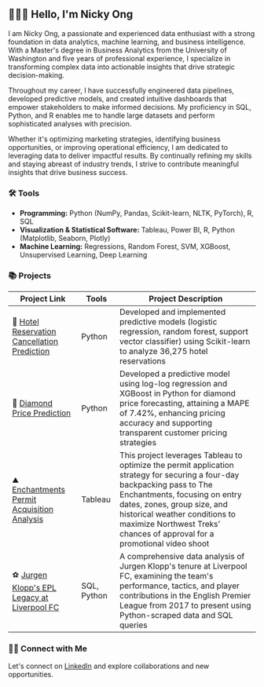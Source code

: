 ## 🙋🏻‍♂️ Hello, I'm Nicky Ong

I am Nicky Ong, a passionate and experienced data enthusiast with a strong foundation in data analytics, machine learning, and business intelligence. With a Master's degree in Business Analytics from the University of Washington and five years of professional experience, I specialize in transforming complex data into actionable insights that drive strategic decision-making.

Throughout my career, I have successfully engineered data pipelines, developed predictive models, and created intuitive dashboards that empower stakeholders to make informed decisions. My proficiency in SQL, Python, and R enables me to handle large datasets and perform sophisticated analyses with precision.

Whether it's optimizing marketing strategies, identifying business opportunities, or improving operational efficiency, I am dedicated to leveraging data to deliver impactful results. By continually refining my skills and staying abreast of industry trends, I strive to contribute meaningful insights that drive business success.

### 🛠️ Tools

- **Programming:** Python (NumPy, Pandas, Scikit-learn, NLTK, PyTorch), R, SQL
- **Visualization & Statistical Software:** Tableau, Power BI, R, Python (Matplotlib, Seaborn, Plotly)
- **Machine Learning:** Regressions, Random Forest, SVM, XGBoost, Unsupervised Learning, Deep Learning

### 📚 Projects

| Project Link | Tools | Project Description | 
|---|---|---|
|🏨 [Hotel Reservation Cancellation Prediction](https://github.com/nickyongth/Hotel-Reservation-Cancellation-Prediction) | Python | Developed and implemented predictive models (logistic regression, random forest, support vector classifier) using Scikit-learn to analyze 36,275 hotel reservations |
|🔷 [Diamond Price Prediction](https://github.com/nickyongth/Diamond-Price-Prediction) | Python | Developed a predictive model using log-log regression and XGBoost in Python for diamond price forecasting, attaining a MAPE of 7.42%, enhancing pricing accuracy and supporting transparent customer pricing strategies |
|⛰️ [Enchantments Permit Acquisition Analysis](https://github.com/nickyongth/Enchantments-Permit-Acquisition-Analysis-for-Northwest-Treks) | Tableau | This project leverages Tableau to optimize the permit application strategy for securing a four-day backpacking pass to The Enchantments, focusing on entry dates, zones, group size, and historical weather conditions to maximize Northwest Treks’ chances of approval for a promotional video shoot |
|⚽ [Jurgen Klopp's EPL Legacy at Liverpool FC](https://github.com/nickyongth/Jurgen-Klopp-Legacy-at-Liverpool-FC_EPL) | SQL, Python | A comprehensive data analysis of Jurgen Klopp's tenure at Liverpool FC, examining the team's performance, tactics, and player contributions in the English Premier League from 2017 to present using Python-scraped data and SQL queries |

### 👋🏻 Connect with Me

Let's connect on [LinkedIn](https://www.linkedin.com/in/nicky-ong/) and explore collaborations and new opportunities.


